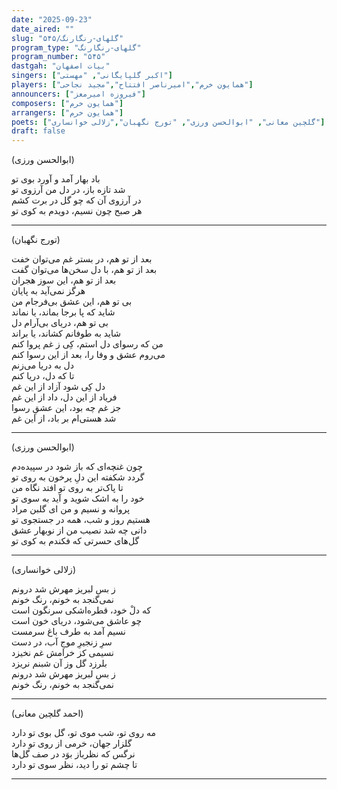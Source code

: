 ```yaml
---
date: "2025-09-23"
date_aired: ""
slug: "گلهای-رنگارنگ/۵۴۵"
program_type: "گلهای-رنگارنگ"
program_number: "۵۴۵"
dastgah: "بیات اصفهان"
singers: ["اکبر گلپایگانی", "مهستی"]
players: ["همایون خرم","امیرناصر افتتاح","مجید نجاحی"]
announcers: ["فیروزه امیرمعز"]
composers: ["همایون خرم"]
arrangers: ["همایون خرم"]
poets: ["گلچین معانی", "ابوالحسن ورزی", "تورج نگهبان","زلالی خوانساری"]
draft: false
---
```


(ابوالحسن ورزی)

باد بهار آمد و آورد بوی تو  
شد تازه باز، در دل من آرزوی تو  
در آرزوی آن که چو گل در برت کشم  
هر صبح چون نسیم، دویدم به کوی تو

---

(تورج نگهبان)

بعد از تو هم، در بستر غم می‌توان خفت  
بعد از تو هم، با دل سخن‌ها می‌توان گفت  
بعد از تو هم، این سوز هجران  
هرگز نمی‌آید به پایان  
بی تو هم، این عشق بی‌فرجام من  
شاید که پا برجا بماند، یا نماند  
بی تو هم، دریای بی‌آرام دل  
شاید به طوفانم کشاند، یا براند  
من که رسوای دل استم، کِی ز غم پروا کنم  
می‌روم عشق و وفا را، بعد از این رسوا کنم  
دل به دریا می‌زنم  
تا که دل، دریا کنم  
دل کِی شود آزاد از این غم  
فریاد از این دل، داد از این غم  
جز غم چه بود، این عشقِ رسوا  
شد هستی‌ام بر باد، از این غم  

---

(ابوالحسن ورزی)

چون غنچه‌ای که باز شود در سپیده‌دم  
گردد شکفته این دلِ پرخون به روی تو  
تا پاک‌تر به روی تو افتد نگاه من  
خود را به اشک شوید و آید به سوی تو  
پروانه و نسیم و من ای گلبن مراد  
هستیم روز و شب، همه در جستجوی تو  
دانی چه شد نصیب من از نوبهار عشق  
گل‌های حسرتی که فکندم به کوی تو  

---

(زلالی خوانساری)

ز بس لبریز مهرش شد درونم  
نمی‌گنجد به خونم، رنگ خونم  
که دلْ خود، قطره‌اشکی سرنگون است  
چو عاشق می‌شود، دریای خون است  
نسیم آمد به طرف باغ سرمست  
سرِ زنجیرِ موجِ آب، در دست  
نسیمی کز خرامش غم نخیزد  
بلرزد گل وز آن شبنم نریزد  
ز بس لبریز مهرش شد درونم  
نمی‌گنجد به خونم، رنگ خونم

---

(احمد گلچین معانی)

مه روی تو، شب موی تو، گل بوی تو دارد  
گلزار جهان، خرمی از روی تو دارد  
نرگس که نظرباز بوَد در صف گل‌ها  
تا چشم تو را دید، نظر سوی تو دارد

---